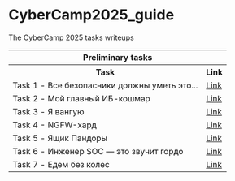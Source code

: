 # CyberCamp2025_guide
The CyberCamp 2025 tasks writeups  

<table>
  <tr>
    <th colspan="2">Preliminary tasks</th>
  </tr>
  <tr>
    <th>Task</th>
    <th>Link</th>
  </tr>
  <tr>
    <td>Task 1 - Все безопасники должны уметь это...</td>
    <td><a href="https://github.com/AronHopeless/CyberCamp2025_guide/blob/main/Task_1-3.md#%D0%B2%D1%81%D0%B5-%D0%B1%D0%B5%D0%B7%D0%BE%D0%BF%D0%B0%D1%81%D0%BD%D0%B8%D0%BA%D0%B8-%D0%B4%D0%BE%D0%BB%D0%B6%D0%BD%D1%8B-%D1%83%D0%BC%D0%B5%D1%82%D1%8C-%D1%8D%D1%82%D0%BE">Link</a></td>
  </tr>
  <tr>
    <td>Task 2 - Мой главный ИБ-кошмар</td>
    <td><a href="https://github.com/AronHopeless/CyberCamp2025_guide/blob/main/Task_1-3.md#%D0%BC%D0%BE%D0%B9-%D0%B3%D0%BB%D0%B0%D0%B2%D0%BD%D1%8B%D0%B9-%D0%B8%D0%B1-%D0%BA%D0%BE%D1%88%D0%BC%D0%B0%D1%80">Link</a></td>
  </tr>
  <tr>
    <td>Task 3 - Я вангую</td>
    <td><a href="https://github.com/AronHopeless/CyberCamp2025_guide/blob/main/Task_1-3.md#%D1%8F-%D0%B2%D0%B0%D0%BD%D0%B3%D1%83%D1%8E">Link</a></td>
  </tr>
  <tr>
    <td>Task 4 - NGFW-хард</td>
    <td><a href="">Link</a></td>
  </tr>
  <tr>
    <td>Task 5 - Ящик Пандоры</td>
    <td><a href="">Link</a></td>
  </tr>
  <tr>
    <td>Task 6 - Инженер SOC — это звучит гордо</td>
    <td><a href="https://github.com/AronHopeless/CyberCamp2025_guide/blob/main/Task_7.md#%D0%B5%D0%B4%D0%B5%D0%BC-%D0%B1%D0%B5%D0%B7-%D0%BA%D0%BE%D0%BB%D1%91%D1%81">Link</a></td>
  </tr>
  <tr>
    <td>Task 7 - Едем без колес</td>
    <td><a href="">Link</a></td>
  </tr>
</table>


